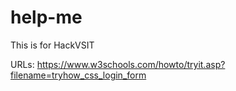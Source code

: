 # help-me
This is for HackVSIT

URLs:
https://www.w3schools.com/howto/tryit.asp?filename=tryhow_css_login_form
